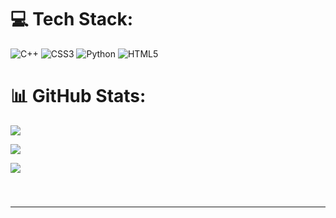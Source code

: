 # 💻 Tech Stack:
 

![C++](https://img.shields.io/badge/c++-%2300599C.svg?style=flat&logo=c%2B%2B&logoColor=white) ![CSS3](https://img.shields.io/badge/css3-%231572B6.svg?style=flat&logo=css3&logoColor=white) ![Python](https://img.shields.io/badge/python-3670A0?style=flat&logo=python&logoColor=ffdd54) ![HTML5](https://img.shields.io/badge/html5-%23E34F26.svg?style=flat&logo=html5&logoColor=white)
 
# 📊 GitHub Stats:
 
![](https://github-readme-stats.vercel.app/api?username=FlexTapeDev&theme=tokyonight&hide_border=false&include_all_commits=false&count_private=false)<br/>
 
![](https://github-readme-streak-stats.herokuapp.com/?user=FlexTapeDev&theme=tokyonight&hide_border=false)<br/>


![](https://github-readme-stats.vercel.app/api/top-langs/?username=FlexTapeDev&theme=github_dark&hide_border=true&include_all_commits=true&count_private=true&layout=compact)

<br clear="both">

###
---

